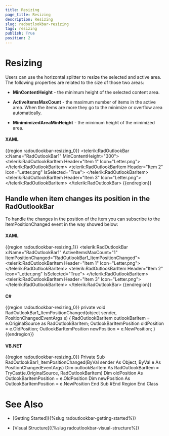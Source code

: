 ```yaml
---
title: Resizing
page_title: Resizing
description: Resizing
slug: radoutlookbar-resizing
tags: resizing
publish: True
position: 2
---
```


# Resizing



Users can use the horizontal splitter to resize the selected and active
area. The following properties are related to the size of those two areas:

* __MinContentHeight__ - the minimum height of
    the selected content area. 

* __ActiveItemsMaxCount__ - the maximum number of items in
    the active area. When the items are more they go to the minimize or
    overflow area automatically.

* __MinimimizedAreaMinHeight__ - the minimum height of the
    minimized area.

#### __XAML__

{{region radoutlookbar-resizing_0}}
	        <telerik:RadOutlookBar x:Name="RadOutlookBar1" MinContentHeight="300">
	            <telerik:RadOutlookBarItem Header="Item 1" Icon="Letter.png">
	                <TextBlock Text="Item 1 Content" />
	            </telerik:RadOutlookBarItem>
	            <telerik:RadOutlookBarItem Header="Item 2" 
	                                       Icon="Letter.png"
	                                       IsSelected="True">
	                <TextBlock Text="Item 2 Content" />
	            </telerik:RadOutlookBarItem>
	            <telerik:RadOutlookBarItem Header="Item 3" Icon="Letter.png">
	                <TextBlock Text="Item 3 Content" />
	            </telerik:RadOutlookBarItem>
	        </telerik:RadOutlookBar>
	{{endregion}}



## Handle when item changes its position in the RadOutlookBar

To handle the changes in the position of the item you can subscribe to the
ItemPositionChanged event in the way showed below:

#### __XAML__

{{region radoutlookbar-resizing_1}}
	        <telerik:RadOutlookBar x:Name="RadOutlookBar1" 
	                               ActiveItemsMaxCount="1"
	                               ItemPositionChanged="RadOutlookBar1_ItemPositionChanged">
	            <telerik:RadOutlookBarItem Header="Item 1" Icon="Letter.png">
	                <TextBlock Text="Item 1 Content" />
	            </telerik:RadOutlookBarItem>
	            <telerik:RadOutlookBarItem Header="Item 2" 
	                                       Icon="Letter.png"
	                                       IsSelected="True">
	                <TextBlock Text="Item 2 Content" />
	            </telerik:RadOutlookBarItem>
	            <telerik:RadOutlookBarItem Header="Item 3" Icon="Letter.png">
	                <TextBlock Text="Item 3 Content" />
	            </telerik:RadOutlookBarItem>
	        </telerik:RadOutlookBar>
	{{endregion}}



#### __C#__

{{region radoutlookbar-resizing_0}}
			private void RadOutlookBar1_ItemPositionChanged(object sender, PositionChangedEventArgs e)
			{
				RadOutlookBarItem outlookBarItem = e.OriginalSource as RadOutlookBarItem;
				OutlookBarItemPosition oldPosition = e.OldPosition;
				OutlookBarItemPosition newPosition = e.NewPosition;
			}
	{{endregion}}



#### __VB.NET__

{{region radoutlookbar-resizing_0}}
		Private Sub RadOutlookBar1_ItemPositionChanged(ByVal sender As Object, ByVal e As PositionChangedEventArgs)
			Dim outlookBarItem As RadOutlookBarItem = TryCast(e.OriginalSource, RadOutlookBarItem)
			Dim oldPosition As OutlookBarItemPosition = e.OldPosition
			Dim newPosition As OutlookBarItemPosition = e.NewPosition
		End Sub
	#End Region
	End Class



# See Also

 * [Getting Started]({%slug radoutlookbar-getting-started%})

 * [Visual Structure]({%slug radoutlookbar-visual-structure%})
